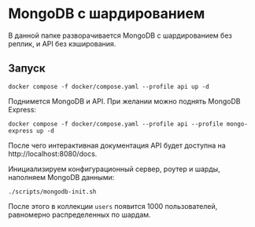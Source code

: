 # MongoDB с шардированием

В данной папке разворачивается MongoDB с шардированием без реплик, и API без кэширования.

## Запуск

```shell
docker compose -f docker/compose.yaml --profile api up -d
```

Поднимется MongoDB и API. При желании можно поднять MongoDB Express:

```shell
docker compose -f docker/compose.yaml --profile api --profile mongo-express up -d
```

После чего интерактивная документация API будет доступна на http://localhost:8080/docs.

Инициализируем конфигурационный сервер, роутер и шарды, наполняем MongoDB данными:

```shell
./scripts/mongodb-init.sh
```

После этого в коллекции `users` появится 1000 пользователей, равномерно распределенных по шардам.
